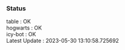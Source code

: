 ### Status


table : OK  
hogwarts : OK  
icy-bot : OK  
Latest Update : 2023-05-30 13:10:58.725692
